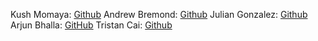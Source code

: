 Kush Momaya: [Github](https://github.com/KushKM)
Andrew Bremond: [Github](https://github.com/Andrew-Bremond)
Julian Gonzalez: [Github](https://github.com/jgonz671)
Arjun Bhalla: [GitHub](https://github.com/arjunbhalla03)
Tristan Cai: [Github](https://github.com/torisutansan02)
